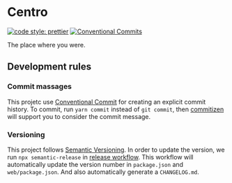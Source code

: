 # Centro

[![code style: prettier](https://img.shields.io/badge/code_style-prettier-ff69b4.svg?style=flat-square)](https://github.com/prettier/prettier)
[![Conventional Commits](https://img.shields.io/badge/Conventional%20Commits-1.0.0-%23FE5196?logo=conventionalcommits&logoColor=white)](https://conventionalcommits.org)

The place where you were.

## Development rules

### Commit massages

This projetc use [Conventional Commit](https://www.conventionalcommits.org/) for creating an explicit commit history. To commit, run `yarn commit` instead of `git commit`, then [commitizen](https://github.com/commitizen/cz-cli) will support you to consider the commit message.

### Versioning

This project follows [Semantic Versioning](https://semver.org/). In order to update the version, we run `npx semantic-release` in [release workflow](https://github.com/KazuyaHara/centro/blob/main/.github/workflows/release.yml). This workflow will automatically update the version number in `package.json` and `web/package.json`. And also automatically generate a `CHANGELOG.md`.
